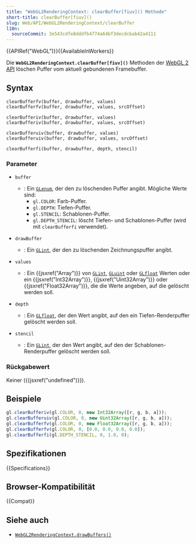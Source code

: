 ```yaml
---
title: "WebGL2RenderingContext: clearBuffer[fiuv]() Methode"
short-title: clearBuffer[fiuv]()
slug: Web/API/WebGL2RenderingContext/clearBuffer
l10n:
  sourceCommit: 3e543cdfe8dddfb4774a64bf3decdcbab42a4111
---
```


{{APIRef("WebGL")}}{{AvailableInWorkers}}

Die **`WebGL2RenderingContext.clearBuffer[fiuv]()`** Methoden der
[WebGL 2 API](/de/docs/Web/API/WebGL_API) löschen Puffer vom
aktuell gebundenen Framebuffer.

## Syntax

```js-nolint
clearBufferfv(buffer, drawbuffer, values)
clearBufferfv(buffer, drawbuffer, values, srcOffset)

clearBufferiv(buffer, drawbuffer, values)
clearBufferiv(buffer, drawbuffer, values, srcOffset)

clearBufferuiv(buffer, drawbuffer, values)
clearBufferuiv(buffer, drawbuffer, values, srcOffset)

clearBufferfi(buffer, drawbuffer, depth, stencil)
```

### Parameter

- `buffer`

  - : Ein [`GLenum`](/de/docs/Web/API/WebGL_API/Types), der den zu löschenden Puffer angibt. Mögliche Werte sind:
    - `gl.COLOR`: Farb-Puffer.
    - `gl.DEPTH`: Tiefen-Puffer.
    - `gl.STENCIL`: Schablonen-Puffer.
    - `gl.DEPTH_STENCIL`: löscht Tiefen- und Schablonen-Puffer (wird mit
      `clearBufferfi` verwendet).

- `drawBuffer`
  - : Ein [`GLint`](/de/docs/Web/API/WebGL_API/Types), der den zu löschenden Zeichnungspuffer angibt.
- `values`
  - : Ein {{jsxref("Array")}} von [`GLint`](/de/docs/Web/API/WebGL_API/Types), [`GLuint`](/de/docs/Web/API/WebGL_API/Types)
    oder [`GLfloat`](/de/docs/Web/API/WebGL_API/Types) Werten oder
    ein {{jsxref("Int32Array")}}, {{jsxref("Uint32Array")}} oder {{jsxref("Float32Array")}},
    die die Werte angeben, auf die gelöscht werden soll.
- `depth`
  - : Ein [`GLfloat`](/de/docs/Web/API/WebGL_API/Types), der den Wert angibt, auf den ein Tiefen-Renderpuffer gelöscht werden soll.
- `stencil`
  - : Ein [`GLint`](/de/docs/Web/API/WebGL_API/Types), der den Wert angibt, auf den der Schablonen-Renderpuffer gelöscht werden soll.

### Rückgabewert

Keiner ({{jsxref("undefined")}}).

## Beispiele

```js
gl.clearBufferiv(gl.COLOR, 0, new Int32Array([r, g, b, a]));
gl.clearBufferuiv(gl.COLOR, 0, new Uint32Array([r, g, b, a]));
gl.clearBufferfv(gl.COLOR, 0, new Float32Array([r, g, b, a]));
gl.clearBufferfv(gl.COLOR, 0, [0.0, 0.0, 0.0, 0.0]);
gl.clearBufferfi(gl.DEPTH_STENCIL, 0, 1.0, 0);
```

## Spezifikationen

{{Specifications}}

## Browser-Kompatibilität

{{Compat}}

## Siehe auch

- [`WebGL2RenderingContext.drawBuffers()`](/de/docs/Web/API/WebGL2RenderingContext/drawBuffers)
